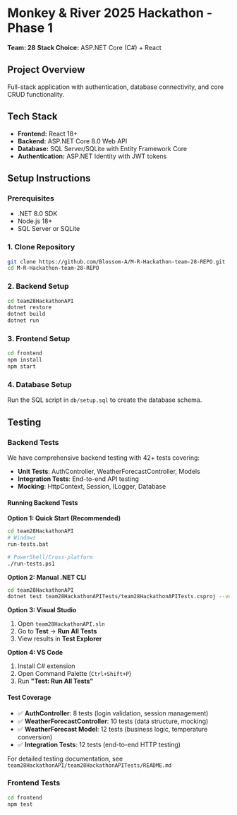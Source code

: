 # Monkey & River 2025 Hackathon - Phase 1
**Team: 28**
**Stack Choice:** ASP.NET Core (C#) + React

## Project Overview
Full-stack application with authentication, database connectivity, and core CRUD functionality.

## Tech Stack
- **Frontend:** React 18+ 
- **Backend:** ASP.NET Core 8.0 Web API
- **Database:** SQL Server/SQLite with Entity Framework Core
- **Authentication:** ASP.NET Identity with JWT tokens

## Setup Instructions

### Prerequisites
- .NET 8.0 SDK
- Node.js 18+
- SQL Server or SQLite

### 1. Clone Repository
```bash
git clone https://github.com/Blossom-A/M-R-Hackathon-team-28-REPO.git
cd M-R-Hackathon-team-28-REPO
```

### 2. Backend Setup
```bash
cd team28HackathonAPI
dotnet restore
dotnet build
dotnet run
```

### 3. Frontend Setup
```bash
cd frontend
npm install
npm start
```

### 4. Database Setup
Run the SQL script in `db/setup.sql` to create the database schema.

## Testing

### Backend Tests
We have comprehensive backend testing with 42+ tests covering:
- **Unit Tests**: AuthController, WeatherForecastController, Models
- **Integration Tests**: End-to-end API testing
- **Mocking**: HttpContext, Session, ILogger, Database

#### Running Backend Tests

**Option 1: Quick Start (Recommended)**
```bash
cd team28HackathonAPI
# Windows
run-tests.bat

# PowerShell/Cross-platform
./run-tests.ps1
```

**Option 2: Manual .NET CLI**
```bash
cd team28HackathonAPI
dotnet test team28HackathonAPITests/team28HackathonAPITests.csproj --verbosity normal
```

**Option 3: Visual Studio**
1. Open `team28HackathonAPI.sln`
2. Go to **Test** → **Run All Tests**
3. View results in **Test Explorer**

**Option 4: VS Code**
1. Install C# extension
2. Open Command Palette (`Ctrl+Shift+P`)
3. Run **"Test: Run All Tests"**

#### Test Coverage
- ✅ **AuthController**: 8 tests (login validation, session management)
- ✅ **WeatherForecastController**: 10 tests (data structure, mocking)
- ✅ **WeatherForecast Model**: 12 tests (business logic, temperature conversion)
- ✅ **Integration Tests**: 12 tests (end-to-end HTTP testing)

For detailed testing documentation, see `team28HackathonAPI/team28HackathonAPITests/README.md`

### Frontend Tests
```bash
cd frontend
npm test
```
